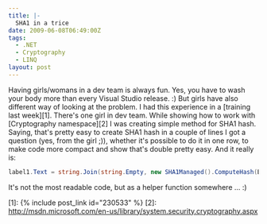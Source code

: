 ```yaml
---
title: |-
  SHA1 in a trice
date: 2009-06-08T06:49:00Z
tags:
  - .NET
  - Cryptography
  - LINQ
layout: post
---
```

Having girls/womans in a dev team is always fun. Yes, you have to wash your body more than every Visual Studio release. :) But girls have also different way of looking at the problem. I had this experience in a [training last week][1]. There's one girl in dev team. While showing how to work with [Cryptography namespace][2] I was creating simple method for SHA1 hash. Saying, that's pretty easy to create SHA1 hash in a couple of lines I got a question (yes, from the girl ;)), whether it's possible to do it in one row, to make code more compact and show that's double pretty easy. And it really is:

```csharp
label1.Text = string.Join(string.Empty, new SHA1Managed().ComputeHash(Encoding.Unicode.GetBytes(textBox1.Text)).Select(_ => _.ToString()).ToArray());
```

It's not the most readable code, but as a helper function somewhere ... :)

[1]: {% include post_link id="230533" %}
[2]: http://msdn.microsoft.com/en-us/library/system.security.cryptography.aspx